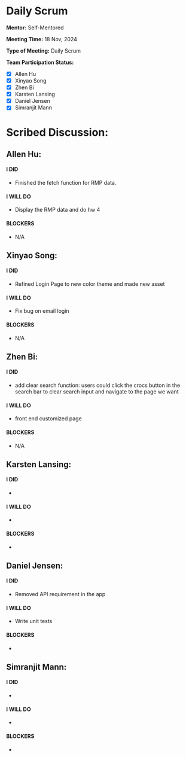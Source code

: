 # Daily Scrum

**Mentor:** Self-Mentored

**Meeting Time:** 18 Nov, 2024

**Type of Meeting:** Daily Scrum

**Team Participation Status:** 
- [x] Allen Hu 
- [x] Xinyao Song 
- [x] Zhen Bi 
- [x] Karsten Lansing 
- [x] Daniel Jensen 
- [x] Simranjit Mann 

# **Scribed Discussion:**

## **Allen Hu:**  
#### **I DID**  
- Finished the fetch function for RMP data. 

#### **I WILL DO**  
- Display the RMP data and do hw 4

#### **BLOCKERS**  
- N/A

## **Xinyao Song:**  
#### **I DID**  
- Refined Login Page to new color theme and made new asset

#### **I WILL DO**  
- Fix bug on email login 

#### **BLOCKERS**  
- N/A

## **Zhen Bi:**  
#### **I DID**  
- add clear search function: users could click the crocs button in the search bar to clear search input and navigate to the page we want

#### **I WILL DO**  
- front end customized page

#### **BLOCKERS**  
- N/A

## **Karsten Lansing:**  
#### **I DID**  
- 

#### **I WILL DO**  
- 

#### **BLOCKERS**  
- 

## **Daniel Jensen:**  
#### **I DID**  
- Removed API requirement in the app 

#### **I WILL DO**  
- Write unit tests

#### **BLOCKERS**  
-

## **Simranjit Mann:**  
#### **I DID**  
- 

#### **I WILL DO**  
- 

#### **BLOCKERS**  
-
